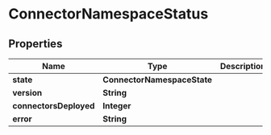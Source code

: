 

# ConnectorNamespaceStatus


## Properties

Name | Type | Description | Notes
------------ | ------------- | ------------- | -------------
**state** | **ConnectorNamespaceState** |  | 
**version** | **String** |  |  [optional]
**connectorsDeployed** | **Integer** |  | 
**error** | **String** |  |  [optional]



